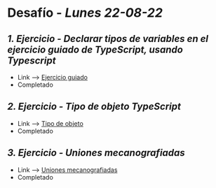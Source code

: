 # Desafío - *Lunes 22-08-22*

## *1. Ejercicio - Declarar tipos de variables en el ejercicio guiado de TypeScript, usando Typescript*

- Link --> [Ejercicio guiado](https://docs.microsoft.com/en-us/learn/modules/typescript-declare-variable-types/)
- Completado

## *2. Ejercicio - Tipo de objeto TypeScript*

- Link --> [Tipo de objeto](https://typescript-exercises.github.io/#exercise=1)
- Completado

## *3. Ejercicio - Uniones mecanografiadas*

- Link --> [Uniones mecanografiadas](https://typescript-exercises.github.io/#exercise=2)
- Completado

